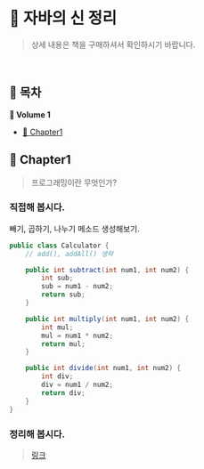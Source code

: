# :pushpin: 자바의 신 정리
> 상세 내용은 책을 구매하셔서 확인하시기 바랍니다.

<br>

## :pushpin: 목차
**:pushpin: Volume 1**
- [:pushpin: Chapter1](#pushpin-Chapter1)


## :pushpin: Chapter1
> 프로그래밍이란 무엇인가?

### 직접해 봅시다.
빼기, 곱하기, 나누기 메소드 생성해보기.
```java
public class Calculator {
    // add(), addAll() 생략

    public int subtract(int num1, int num2) {
        int sub;
        sub = num1 - num2;
        return sub;
    }

    public int multiply(int num1, int num2) {
        int mul;
        mul = num1 * num2;
        return mul;
    }

    public int divide(int num1, int num2) {
        int div;
        div = num1 / num2;
        return div;
    }
}
```

### 정리해 봅시다.
> [링크](https://docs.google.com/forms/d/e/1FAIpQLSeF0UY6gNGiFqK3bCueSrczI7QVjh2zFylg7o3DB5UKIX-C-Q/viewform?c=0&w=1)